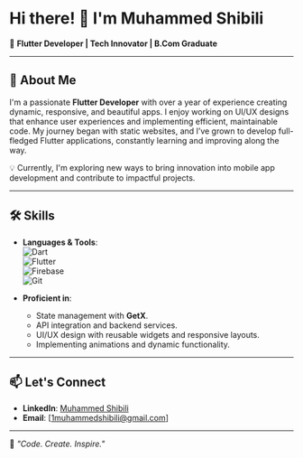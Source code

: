 # Hi there! 👋 I'm Muhammed Shibili  

🚀 **Flutter Developer | Tech Innovator | B.Com Graduate**

---

## 🌟 About Me  

I'm a passionate **Flutter Developer** with over a year of experience creating dynamic, responsive, and beautiful apps. I enjoy working on UI/UX designs that enhance user experiences and implementing efficient, maintainable code. My journey began with static websites, and I’ve grown to develop full-fledged Flutter applications, constantly learning and improving along the way.  

💡 Currently, I'm exploring new ways to bring innovation into mobile app development and contribute to impactful projects.  

---

## 🛠️ Skills  

- **Languages & Tools**:  
  ![Dart](https://img.shields.io/badge/-Dart-0175C2?logo=dart&logoColor=white&style=flat)  
  ![Flutter](https://img.shields.io/badge/-Flutter-02569B?logo=flutter&logoColor=white&style=flat)  
  ![Firebase](https://img.shields.io/badge/-Firebase-FFCA28?logo=firebase&logoColor=black&style=flat)  
  ![Git](https://img.shields.io/badge/-Git-F05032?logo=git&logoColor=white&style=flat)  

- **Proficient in**:  
  - State management with **GetX**.  
  - API integration and backend services.  
  - UI/UX design with reusable widgets and responsive layouts.  
  - Implementing animations and dynamic functionality.  

---

## 📫 Let's Connect  

- **LinkedIn**: [Muhammed Shibili](https://linkedin.com/in/1Muhammed-Shibili)  
- **Email**: [1muhammedshibili@gmail.com]  

---

🌟 *"Code. Create. Inspire."*  
